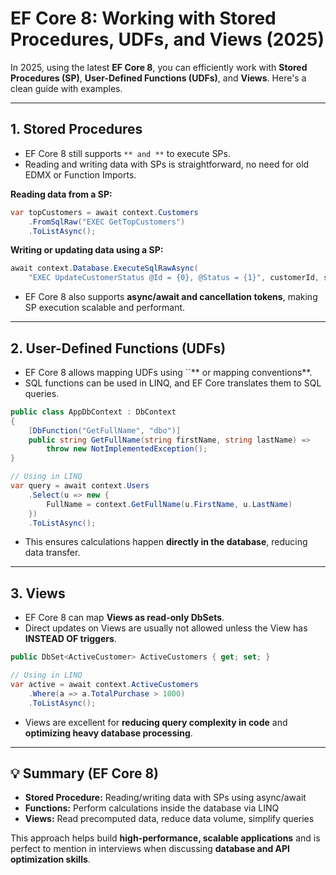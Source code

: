 # EF Core 8: Working with Stored Procedures, UDFs, and Views (2025)

In 2025, using the latest **EF Core 8**, you can efficiently work with **Stored Procedures (SP)**, **User-Defined Functions (UDFs)**, and **Views**. Here's a clean guide with examples.

---

## 1. Stored Procedures

- EF Core 8 still supports ``** and **`` to execute SPs.
- Reading and writing data with SPs is straightforward, no need for old EDMX or Function Imports.

**Reading data from a SP:**

```csharp
var topCustomers = await context.Customers
    .FromSqlRaw("EXEC GetTopCustomers")
    .ToListAsync();
```

**Writing or updating data using a SP:**

```csharp
await context.Database.ExecuteSqlRawAsync(
    "EXEC UpdateCustomerStatus @Id = {0}, @Status = {1}", customerId, status);
```

- EF Core 8 also supports **async/await and cancellation tokens**, making SP execution scalable and performant.

---

## 2. User-Defined Functions (UDFs)

- EF Core 8 allows mapping UDFs using ``** or mapping conventions**.
- SQL functions can be used in LINQ, and EF Core translates them to SQL queries.

```csharp
public class AppDbContext : DbContext
{
    [DbFunction("GetFullName", "dbo")]
    public string GetFullName(string firstName, string lastName) =>
        throw new NotImplementedException();
}

// Using in LINQ
var query = await context.Users
    .Select(u => new {
        FullName = context.GetFullName(u.FirstName, u.LastName)
    })
    .ToListAsync();
```

- This ensures calculations happen **directly in the database**, reducing data transfer.

---

## 3. Views

- EF Core 8 can map **Views as read-only DbSets**.
- Direct updates on Views are usually not allowed unless the View has **INSTEAD OF triggers**.

```csharp
public DbSet<ActiveCustomer> ActiveCustomers { get; set; }

// Using in LINQ
var active = await context.ActiveCustomers
    .Where(a => a.TotalPurchase > 1000)
    .ToListAsync();
```

- Views are excellent for **reducing query complexity in code** and **optimizing heavy database processing**.

---

## 💡 Summary (EF Core 8)

- **Stored Procedure:** Reading/writing data with SPs using async/await
- **Functions:** Perform calculations inside the database via LINQ
- **Views:** Read precomputed data, reduce data volume, simplify queries

This approach helps build **high-performance, scalable applications** and is perfect to mention in interviews when discussing **database and API optimization skills**.

